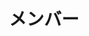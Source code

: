---
title: メンバー
links:
  - title: 理大 太郎
    description: こんにちは
    image: https://www.tus.ac.jp/about/university/symbol/img/chara01.jpg
    social:
      - icon: brand-github
        link: https://github.com/ricora
      - icon: brand-twitter
        link: https://twitter.com/ricora_alg
      - icon: link
        link: https://www.google.com/
      - icon: pencil
        link: https://hatenablog.com/
      - icon: letter-a
        link: https://atcoder.jp/
      - icon: letter-q
        link: https://qiita.com/
      - icon: letter-z
        link: https://zenn.dev/
  - title: 理大 花子
    description: こんばんは
    image: https://www.tus.ac.jp/about/university/symbol/img/chara02.jpg
    social:
      - icon: brand-github
        link: https://github.com/ricora
      - icon: brand-twitter
        link: https://twitter.com/ricora_alg
      - icon: brand-youtube
        link: https://www.youtube.com/
      - icon: pencil
        link: https://hatenablog.com/
      - icon: link
        link: https://www.google.com/
      - icon: link
        link: https://www.yahoo.co.jp/
      - icon: link
        link: https://www.yahoo.co.jp/

menu:
    main:
        weight: -60
        params:
            icon: users
slug: member
---